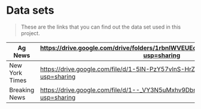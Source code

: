 # Data sets

> These are the links that you can find out the data set used in this project.
> 

| Ag News | https://drive.google.com/drive/folders/1rbnlWVEUEcjBiArRU0tNLz83zWUzqqMm?usp=sharing |
| --- | --- |
| New York Times | https://drive.google.com/file/d/1-5lN-PzY57vlnS-HrZyN8SD_4TWfMvw8/view?usp=sharing |
| Breaking News | https://drive.google.com/file/d/1--_VY3N5uMxhv9DbmcJCpx8J8s3U8u2R/view?usp=sharing |